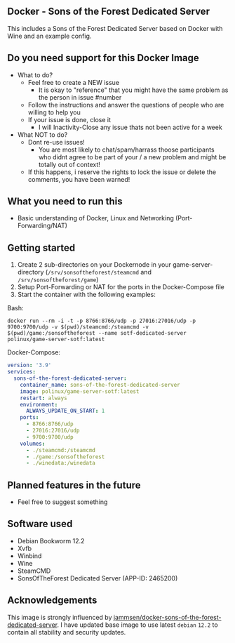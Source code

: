 ## Docker - Sons of the Forest Dedicated Server

This includes a Sons of the Forest Dedicated Server based on Docker with Wine and an example config.

## Do you need support for this Docker Image

- What to do?
  - Feel free to create a NEW issue
    - It is okay to "reference" that you might have the same problem as the person in issue #number
  - Follow the instructions and answer the questions of people who are willing to help you
  - If your issue is done, close it
    - I will Inactivity-Close any issue thats not been active for a week
- What NOT to do?
  - Dont re-use issues!
    - You are most likely to chat/spam/harrass thoose participants who didnt agree to be part of your / a new problem and might be totally out of context!
  - If this happens, i reserve the rights to lock the issue or delete the comments, you have been warned!

## What you need to run this

- Basic understanding of Docker, Linux and Networking (Port-Forwarding/NAT)

## Getting started

1. Create 2 sub-directories on your Dockernode in your game-server-directory (`/srv/sonsoftheforest/steamcmd` and `/srv/sonsoftheforest/game`)
2. Setup Port-Forwarding or NAT for the ports in the Docker-Compose file
3. Start the container with the following examples:


Bash:

```console
docker run --rm -i -t -p 8766:8766/udp -p 27016:27016/udp -p 9700:9700/udp -v $(pwd)/steamcmd:/steamcmd -v $(pwd)/game:/sonsoftheforest --name sotf-dedicated-server polinux/game-server-sotf:latest
```

Docker-Compose:

```yaml
version: '3.9'
services:
  sons-of-the-forest-dedicated-server:
    container_name: sons-of-the-forest-dedicated-server
    image: polinux/game-server-sotf:latest
    restart: always
    environment:
      ALWAYS_UPDATE_ON_START: 1
    ports:
      - 8766:8766/udp
      - 27016:27016/udp
      - 9700:9700/udp
    volumes:
      - ./steamcmd:/steamcmd
      - ./game:/sonsoftheforest
      - ./winedata:/winedata
```

## Planned features in the future

- Feel free to suggest something

## Software used

- Debian Bookworm 12.2
- Xvfb
- Winbind
- Wine
- SteamCMD
- SonsOfTheForest Dedicated Server (APP-ID: 2465200)

## Acknowledgements
This image is strongly influenced by [jammsen/docker-sons-of-the-forest-dedicated-server](https://github.com/jammsen/docker-sons-of-the-forest-dedicated-server). I have updated base image to use latest `debian` `12.2` to contain all stability and security updates. 

